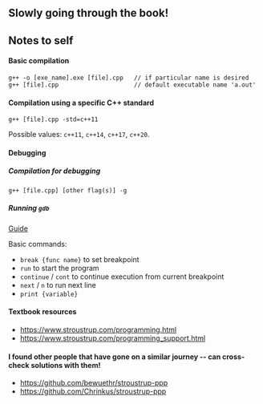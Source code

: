## Slowly going through the book!

## Notes to self


#### Basic compilation
```
g++ -o [exe_name].exe [file].cpp   // if particular name is desired
g++ [file].cpp                     // default executable name 'a.out'
```

#### Compilation using a specific C++ standard
```
g++ [file].cpp -std=c++11
```
Possible values: `c++11`, `c++14`, `c++17`, `c++20`.


#### Debugging

##### Compilation for debugging

```
g++ [file.cpp] [other flag(s)] -g
```

##### Running `gdb`

[Guide](https://www.cs.swarthmore.edu/~newhall/unixhelp/howto_gdb.php)

Basic commands:
- `break {func name}` to set breakpoint
- `run` to start the program
- `continue` / `cont` to continue execution from current breakpoint
- `next` / `n` to run next line
- `print {variable}`


#### Textbook resources
- https://www.stroustrup.com/programming.html
- https://www.stroustrup.com/programming_support.html

#### I found other people that have gone on a similar journey -- can cross-check solutions with them!

- https://github.com/bewuethr/stroustrup-ppp
- https://github.com/Chrinkus/stroustrup-ppp